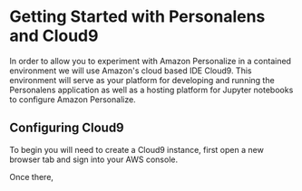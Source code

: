 # Getting Started with Personalens and Cloud9

In order to allow you to experiment with Amazon Personalize in a contained
environment we will use Amazon's cloud based IDE Cloud9. This environment
will serve as your platform for developing and running the Personalens application
as well as a hosting platform for Jupyter notebooks to configure Amazon Personalize.

## Configuring Cloud9

To begin you will need to create a Cloud9 instance, first open a new browser tab and sign
into your AWS console. 

Once there, 